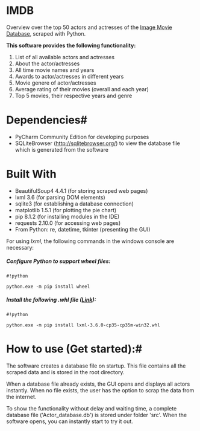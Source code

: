# IMDB
Overview over the top 50 actors and actresses of the [Image Movie Database](http://www.imdb.com/list/ls053501318/), scraped with Python.

**This  software provides the following functionality:**
1. List of all available actors and actresses
2. About the actor/actresses
3. All time movie names and years
4. Awards to actor/actresses in different years
5. Movie genere of actor/actresses
6. Average rating of their movies (overall and each year)
7. Top 5 movies, their respective years and genre

# Dependencies#
* PyCharm Community Edition for developing purposes
* SQLiteBrowser (http://sqlitebrowser.org/) to view the database file which is generated from the software

# Built With #
* BeautifulSoup4 4.4.1 (for storing scraped web pages)
* lxml 3.6 (for parsing DOM elements)
* sqlite3 (for establishing a database connection)
* matplotlib 1.5.1 (for plotting the pie chart)
* pip 8.1.2 (for installing modules in the IDE)
* requests 2.10.0 (for accessing web pages)
* From Python: re, datetime, tkinter (presenting the GUI)

For using *lxml*, the following commands in the windows console are necessary:

##### Configure Python to support wheel files:

```
#!python

python.exe -m pip install wheel
```

##### Install the following .whl file ([Link](http://www.lfd.uci.edu/~gohlke/pythonlibs/#lxml”)):

```
#!python

python.exe -m pip install lxml-3.6.0-cp35-cp35m-win32.whl
```

# How to use (Get started):#
The software creates a database file on startup. This file contains all the scraped data and is stored in the root directory.

When a database file already exists, the GUI opens and displays all actors instantly.
When no file exists, the user has the option to scrap the data from the internet.

To show the functionality without delay and waiting time, a complete database file ('Actor_database.db') is stored under folder 'src'. When the software opens, you can instantly start to try it out.
